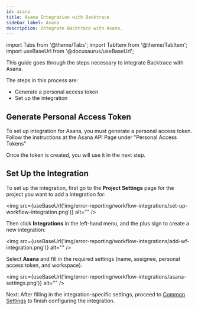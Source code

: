 ```yaml
---
id: asana
title: Asana Integration with Backtrace
sidebar_label: Asana
description: Integrate Backtrace with Asana.
---
```


import Tabs from '@theme/Tabs';
import TabItem from '@theme/TabItem';
import useBaseUrl from '@docusaurus/useBaseUrl';

This guide goes through the steps necessary to integrate Backtrace with Asana.

The steps in this process are:

- Generate a personal access token
- Set up the integration

## Generate Personal Access Token

To set up integration for Asana, you must generate a personal access token. Follow the instructions at the Asana API Page under "Personal Access Tokens"

Once the token is created, you will use it in the next step.

## Set Up the Integration

To set up the integration, first go to the **Project Settings** page for the project you want to add a integration for:

<img src={useBaseUrl('img/error-reporting/workflow-integrations/set-up-workflow-integration.png')} alt="" />

Then click **Integrations** in the left-hand menu, and the plus sign to create a new integration:

<img src={useBaseUrl('img/error-reporting/workflow-integrations/add-wf-integration.png')} alt="" />

Select **Asana** and fill in the required settings (name, assignee, personal access token, and workspace).

<img src={useBaseUrl('img/error-reporting/workflow-integrations/asana-settings.png')} alt="" />

Next: After filling in the integration-specific settings, proceed to [Common Settings](/error-reporting/workflow-integrations/common-settings) to finish configuring the integration.
